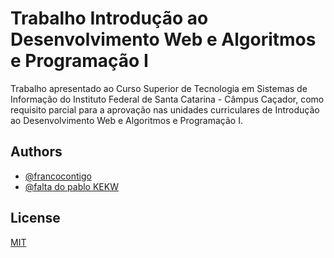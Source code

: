 
# Trabalho Introdução ao Desenvolvimento Web e Algoritmos e Programação I

Trabalho apresentado ao Curso Superior de Tecnologia em Sistemas de Informação do Instituto Federal de Santa Catarina - Câmpus Caçador, como requisito parcial para a aprovação nas unidades curriculares de Introdução ao Desenvolvimento Web e Algoritmos e Programação I.


## Authors

- [@francocontigo](https://www.github.com/francocontigo)
- [@falta do pablo KEKW](https://www.github.com/)


## License

[MIT](https://choosealicense.com/licenses/mit/)

